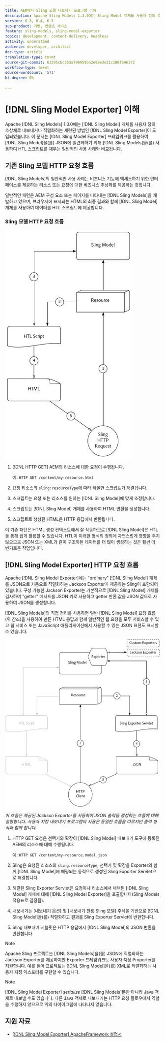 ```yaml
---
title: AEM에서 Sling 모델 내보내기 프로그램 이해
description: Apache Sling Models 1.3.0에는 Sling Model 객체를 사용자 정의 추상형으로 내보내거나 직렬화할 수 있는 세련된 방법인 Sling Model Exporter가 도입되었습니다. 이 문서에서는 Sling Model Exporter 프레임워크를 활용하여 Sling 모델을 JSON으로 일련화하는 것과 함께 Sling Models를 사용하여 HTML 스크립트를 채우는 일반적인 사용 사례를 소개합니다.
version: 6.3, 6.4, 6.5
sub-product: 기반, 컨텐츠 서비스
feature: sling-models, sling-model-exporter
topics: development, content-delivery, headless
activity: understand
audience: developer, architect
doc-type: article
translation-type: tm+mt
source-git-commit: 63295cbc353a796959ba2e98e3e21c188f596372
workflow-type: tm+mt
source-wordcount: '571'
ht-degree: 0%

---
```



# [!DNL Sling Model Exporter] 이해

Apache [!DNL Sling Models] 1.3.0에는 [!DNL Sling Model] 개체를 사용자 정의 추상체로 내보내거나 직렬화하는 세련된 방법인 [!DNL Sling Model Exporter]이 도입되었습니다. 이 문서는 [!DNL Sling Model Exporter] 프레임워크를 활용하여 [!DNL Sling Model]을(를) JSON에 일련화하기 위해 [!DNL Sling Models]을(를) 사용하여 HTL 스크립트를 채우는 일반적인 사용 사례와 비교됩니다.

## 기존 Sling 모델 HTTP 요청 흐름

[!DNL Sling Models]의 일반적인 사용 사례는 비즈니스 기능에 액세스하기 위한 인터페이스를 제공하는 리소스 또는 요청에 대한 비즈니스 추상화를 제공하는 것입니다.

일반적인 패턴은 AEM 구성 요소 또는 페이지를 나타내는 [!DNL Sling Models]을 개발하고 있으며, 브라우저에 표시되는 HTML의 최종 결과와 함께 [!DNL Sling Model] 개체를 사용하여 데이터를 HTL 스크립트에 제공합니다.

### Sling 모델 HTTP 요청 흐름

![슬링 모델 요청 흐름](./assets/understand-sling-model-exporter/sling-model-request-flow.png)

1. [!DNL HTTP GET] AEM의 리소스에 대한 요청이 수행됩니다.

   예: `HTTP GET /content/my-resource.html`

1. 요청 리소스의 `sling:resourceType`에 따라 적절한 스크립트가 해결됩니다.

1. 스크립트는 요청 또는 리소스를 원하는 [!DNL Sling Model]에 맞게 조정합니다.

1. 스크립트는 [!DNL Sling Model] 개체를 사용하여 HTML 변환을 생성합니다.

1. 스크립트로 생성된 HTML은 HTTP 응답에서 반환됩니다.

이 기존 패턴은 HTML 생성 컨텍스트에서 잘 작동하므로 [!DNL Sling Model]은 HTL을 통해 쉽게 활용할 수 있습니다. HTL이 이러한 형식의 정의에 자연스럽게 영향을 주지 않으므로 JSON 또는 XML과 같이 구조화된 데이터를 더 많이 생성하는 것은 훨씬 더 번거로운 작업입니다.

## [!DNL Sling Model Exporter] HTTP 요청 흐름

Apache [!DNL Sling Model Exporter]에는 &quot;ordinary&quot; [!DNL Sling Model] 개체를 JSON으로 자동으로 직렬화하는 Jackson Exporter가 제공하는 Sling이 포함되어 있습니다. 구성 가능한 Jackson Exporter는 기본적으로 [!DNL Sling Model] 개체를 검사하여 &quot;getter&quot; 메서드를 JSON 키로 사용하고 getter 반환 값을 JSON 값으로 사용하여 JSON을 생성합니다.

[!DNL Sling Models]의 직접 정리를 사용하면 일반 [!DNL Sling Model] 요청 흐름(위 참조)을 사용하여 만든 HTML 응답과 함께 일반적인 웹 요청을 모두 서비스할 수 있고 웹 서비스 또는 JavaScript 애플리케이션에서 사용할 수 있는 JSON 표현도 표시할 수 있습니다.

![Sling 모델 내보내기 HTTP 요청 흐름](./assets/understand-sling-model-exporter/sling-model-exporter-request-flow.png)

*이 흐름은 제공된 Jackson Exporter를 사용하여 JSON 출력을 생성하는 흐름에 대해 설명합니다. 사용자 지정 내보내기 프로그램의 사용은 동일한 흐름을 따르지만 출력 형식과 함께 합니다.*

1. HTTP GET 요청은 선택기와 확장이 [!DNL Sling Model] 내보내기 도구에 등록된 AEM의 리소스에 대해 수행됩니다.

   예: `HTTP GET /content/my-resource.model.json`

1. Sling은 요청된 리소스의 `sling:resourceType`, 선택기 및 확장을 Exporter와 함께 [!DNL Sling Model]에 매핑되는 동적으로 생성된 Sling Exporter Servlet으로 해결합니다.
1. 해결된 Sling Exporter Servlet은 요청이나 리소스에서 채택된 [!DNL Sling Model] 개체에 대해 [!DNL Sling Model Exporter]을 호출합니다(Sling Models 적응표로 결정됨).
1. 내보내기는 [내보내기 옵션] 및 [내보내기 전용 Sling 모델] 주석을 기반으로 [!DNL Sling Model]을(를) 직렬화하고 결과를 Sling Exporter Servlet에 반환합니다.
1. Sling 내보내기 서블릿은 HTTP 응답에서 [!DNL Sling Model]의 JSON 변환을 반환합니다.

>[!NOTE]
>
>Apache Sling 프로젝트는 [!DNL Sling Models]을(를) JSON에 직렬화하는 Jackson Exporter를 제공하지만 Exporter 프레임워크도 사용자 지정 Proporter를 지원합니다. 예를 들어 프로젝트는 [!DNL Sling Model]을(를) XML로 직렬화하는 사용자 지정 익스포터를 구현할 수 있습니다.

>[!NOTE]
>
>[!DNL Sling Model Exporter] *serialize* [!DNL Sling Models]뿐만 아니라 Java 객체로 내보낼 수도 있습니다. 다른 Java 객체로 내보내기는 HTTP 요청 플로우에서 역할을 수행하지 않으므로 위의 다이어그램에 나타나지 않습니다.

## 지원 자료

* [ [!DNL Sling Model Exporter] ApacheFramework 설명서](https://sling.apache.org/documentation/bundles/models.html#exporter-framework-since-130)
